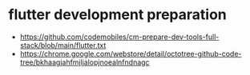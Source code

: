 # flutter development preparation

- https://github.com/codemobiles/cm-prepare-dev-tools-full-stack/blob/main/flutter.txt
- https://chrome.google.com/webstore/detail/octotree-github-code-tree/bkhaagjahfmjljalopjnoealnfndnagc
